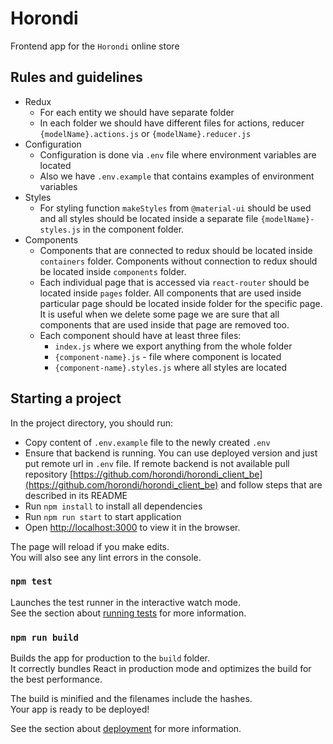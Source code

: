 # Horondi
Frontend app for the `Horondi` online store
## Rules and guidelines
- Redux
    - For each entity we should have separate folder
    - In each folder we should have different files for actions, reducer
      `{modelName}.actions.js` or `{modelName}.reducer.js`
- Configuration
    - Configuration is done via `.env` file where environment
      variables are located
    - Also we have `.env.example` that contains examples of environment
      variables
- Styles
    - For styling function `makeStyles` from `@material-ui`
      should be used and all styles should be located inside a separate file `{modelName}-styles.js` in the component folder.
- Components
    - Components that are connected to redux should be located inside
      `containers` folder. Components without connection to redux should
      be located inside `components` folder.
    - Each individual page that is accessed via `react-router`
      should be located inside `pages` folder. All components
      that are used inside particular page should be located inside
      folder for the specific page. It is useful when we delete some page we are sure that all components that are
      used inside that page are removed too.
    - Each component should have at least three files:
      - `index.js` where we export anything from the whole folder
      - `{component-name}.js` - file where component is located
      - `{component-name}.styles.js` where all styles are located

## Starting a project
In the project directory, you should run:
- Copy content of `.env.example` file to the newly created `.env`
- Ensure that backend is running. You can use deployed version and just put remote url in `.env` file. If remote backend
  is not available pull repository [https://github.com/horondi/horondi_client_be](https://github.com/horondi/horondi_client_be)
  and follow steps that are described in its README
- Run `npm install` to install all dependencies
- Run `npm run start` to start application
- Open [http://localhost:3000](http://localhost:3000) to view it in the browser.

The page will reload if you make edits.<br />
You will also see any lint errors in the console.

### `npm test`

Launches the test runner in the interactive watch mode.<br />
See the section about [running tests](https://facebook.github.io/create-react-app/docs/running-tests) for more information.

### `npm run build`

Builds the app for production to the `build` folder.<br />
It correctly bundles React in production mode and optimizes the build for the best performance.

The build is minified and the filenames include the hashes.<br />
Your app is ready to be deployed!

See the section about [deployment](https://facebook.github.io/create-react-app/docs/deployment) for more information.